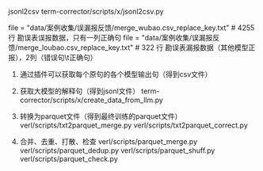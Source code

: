 jsonl2csv
term-corrector/scripts/x/jsonl2csv.py

file = "data/案例收集/误漏报反馈/merge_wubao.csv_replace_key.txt"  # 4255 行 勘误表误报数据，只有一列正确句
file = "data/案例收集/误漏报反馈/merge_loubao.csv_replace_key.txt"  # 322 行 勘误表漏报数据（其他模型正报），2列（错误句\t正确句）

1. 通过插件可以获取每个原句的各个模型输出句（得到csv文件）

2. 获取大模型的解释句（得到jsonl文件）
term-corrector/scripts/x/create_data_from_llm.py

3. 转换为parquet文件（得到最终训练的parquet文件）
verl/scripts/txt2parquet_merge.py
verl/scripts/txt2parquet_correct.py

4. 合并、去重、打散、检查
verl/scripts/parquet_merge.py
verl/scripts/parquet_dedup.py
verl/scripts/parquet_shuff.py
verl/scripts/parquet_check.py
